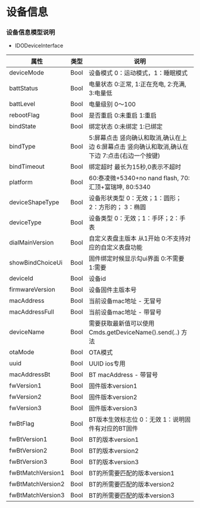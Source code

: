 # 设备信息
### 设备信息模型说明

* IDODeviceInterface

| 属性        | 类型    | 说明         |
| ----------- | ------- | ------------ |
| deviceMode | Bool | 设备模式 0：运动模式，1：睡眠模式 |
| battStatus | Bool | 电量状态 0:正常, 1:正在充电, 2:充满, 3:电量低 |
| battLevel | Bool | 电量级别 0～100 |
| rebootFlag | Bool | 是否重启 0:未重启 1:重启 |
| bindState | Bool | 绑定状态 0:未绑定 1:已绑定 |
| bindType | Bool | 5:屏幕点击 竖向确认和取消,确认在上边 6:屏幕点击 竖向确认和取消,确认在下边 7:点击(右边一个按键) |
| bindTimeout | Bool | 绑定超时 最长为15秒,0表示不超时 |
| platform | Bool | 60:泰凌微+5340+no nand flash, 70:汇顶+富瑞坤, 80:5340 |
| deviceShapeType | Bool | 设备形状类型 0：无效；1：圆形；2：方形的； 3：椭圆 |
| deviceType | Bool | 设备类型 0：无效；1：手环；2：手表 |
| dialMainVersion | Bool | 自定义表盘主版本 从1开始 0:不支持对应的自定义表盘功能 |
| showBindChoiceUi | Bool | 固件绑定时候显示勾ui界面 0:不需要 1:需要 |
| deviceId | Bool | 设备id |
| firmwareVersion | Bool | 设备固件主版本号 |
| macAddress | Bool | 当前设备mac地址 - 无冒号 |
| macAddressFull | Bool | 当前设备mac地址 - 带冒号 |
| deviceName | Bool | 需要获取最新值可以使用 Cmds.getDeviceName().send(..) 方法 |
| otaMode | Bool | OTA模式 |
| uuid | Bool | UUID ios专用 |
| macAddressBt | Bool | BT macAddress - 带冒号 |
| fwVersion1 | Bool | 固件版本version1 |
| fwVersion2 | Bool | 固件版本version2 |
| fwVersion3 | Bool | 固件版本version3 |
| fwBtFlag | Bool | BT版本生效标志位 0：无效 1：说明固件有对应的BT固件 |
| fwBtVersion1 | Bool | BT的版本version1 |
| fwBtVersion2 | Bool | BT的版本version2 |
| fwBtVersion3 | Bool | BT的版本version3 |
| fwBtMatchVersion1 | Bool | BT的所需要匹配的版本version1 |
| fwBtMatchVersion2 | Bool | BT的所需要匹配的版本version2 |
| fwBtMatchVersion3 | Bool | BT的所需要匹配的版本version3 |

